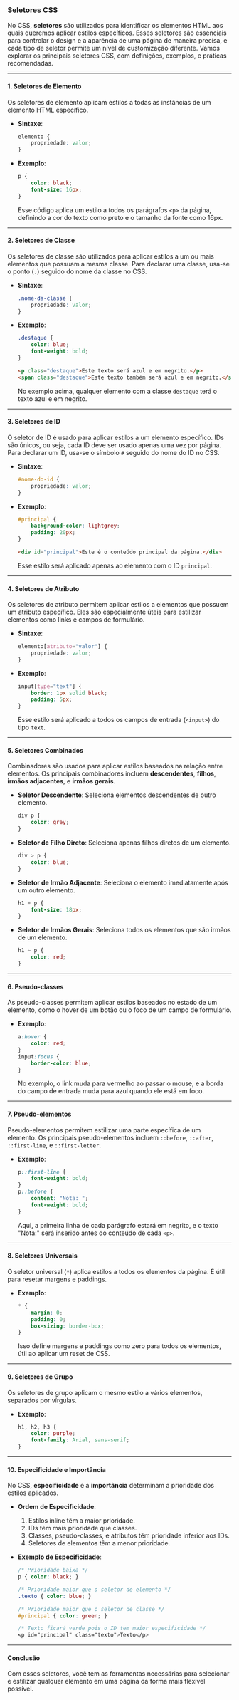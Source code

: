 ### Seletores CSS

No CSS, **seletores** são utilizados para identificar os elementos HTML aos quais queremos aplicar estilos específicos. Esses seletores são essenciais para controlar o design e a aparência de uma página de maneira precisa, e cada tipo de seletor permite um nível de customização diferente. Vamos explorar os principais seletores CSS, com definições, exemplos, e práticas recomendadas.

---

#### 1. **Seletores de Elemento**
   Os seletores de elemento aplicam estilos a todas as instâncias de um elemento HTML específico.

   - **Sintaxe**:
     ```css
     elemento {
         propriedade: valor;
     }
     ```

   - **Exemplo**:
     ```css
     p {
         color: black;
         font-size: 16px;
     }
     ```
     Esse código aplica um estilo a todos os parágrafos `<p>` da página, definindo a cor do texto como preto e o tamanho da fonte como 16px.

---

#### 2. **Seletores de Classe**
   Os seletores de classe são utilizados para aplicar estilos a um ou mais elementos que possuam a mesma classe. Para declarar uma classe, usa-se o ponto (`.`) seguido do nome da classe no CSS.

   - **Sintaxe**:
     ```css
     .nome-da-classe {
         propriedade: valor;
     }
     ```

   - **Exemplo**:
     ```css
     .destaque {
         color: blue;
         font-weight: bold;
     }
     ```

     ```html
     <p class="destaque">Este texto será azul e em negrito.</p>
     <span class="destaque">Este texto também será azul e em negrito.</span>
     ```
     No exemplo acima, qualquer elemento com a classe `destaque` terá o texto azul e em negrito.

---

#### 3. **Seletores de ID**
   O seletor de ID é usado para aplicar estilos a um elemento específico. IDs são únicos, ou seja, cada ID deve ser usado apenas uma vez por página. Para declarar um ID, usa-se o símbolo `#` seguido do nome do ID no CSS.

   - **Sintaxe**:
     ```css
     #nome-do-id {
         propriedade: valor;
     }
     ```

   - **Exemplo**:
     ```css
     #principal {
         background-color: lightgrey;
         padding: 20px;
     }
     ```

     ```html
     <div id="principal">Este é o conteúdo principal da página.</div>
     ```
     Esse estilo será aplicado apenas ao elemento com o ID `principal`.

---

#### 4. **Seletores de Atributo**
   Os seletores de atributo permitem aplicar estilos a elementos que possuem um atributo específico. Eles são especialmente úteis para estilizar elementos como links e campos de formulário.

   - **Sintaxe**:
     ```css
     elemento[atributo="valor"] {
         propriedade: valor;
     }
     ```

   - **Exemplo**:
     ```css
     input[type="text"] {
         border: 1px solid black;
         padding: 5px;
     }
     ```
     Esse estilo será aplicado a todos os campos de entrada (`<input>`) do tipo `text`.

---

#### 5. **Seletores Combinados**
   Combinadores são usados para aplicar estilos baseados na relação entre elementos. Os principais combinadores incluem **descendentes**, **filhos**, **irmãos adjacentes**, e **irmãos gerais**.

   - **Seletor Descendente**: Seleciona elementos descendentes de outro elemento.

     ```css
     div p {
         color: grey;
     }
     ```

   - **Seletor de Filho Direto**: Seleciona apenas filhos diretos de um elemento.

     ```css
     div > p {
         color: blue;
     }
     ```

   - **Seletor de Irmão Adjacente**: Seleciona o elemento imediatamente após um outro elemento.

     ```css
     h1 + p {
         font-size: 18px;
     }
     ```

   - **Seletor de Irmãos Gerais**: Seleciona todos os elementos que são irmãos de um elemento.

     ```css
     h1 ~ p {
         color: red;
     }
     ```

---

#### 6. **Pseudo-classes**
   As pseudo-classes permitem aplicar estilos baseados no estado de um elemento, como o hover de um botão ou o foco de um campo de formulário.

   - **Exemplo**:
     ```css
     a:hover {
         color: red;
     }
     input:focus {
         border-color: blue;
     }
     ```

     No exemplo, o link muda para vermelho ao passar o mouse, e a borda do campo de entrada muda para azul quando ele está em foco.

---

#### 7. **Pseudo-elementos**
   Pseudo-elementos permitem estilizar uma parte específica de um elemento. Os principais pseudo-elementos incluem `::before`, `::after`, `::first-line`, e `::first-letter`.

   - **Exemplo**:
     ```css
     p::first-line {
         font-weight: bold;
     }
     p::before {
         content: "Nota: ";
         font-weight: bold;
     }
     ```
     Aqui, a primeira linha de cada parágrafo estará em negrito, e o texto "Nota:" será inserido antes do conteúdo de cada `<p>`.

---

#### 8. **Seletores Universais**
   O seletor universal (`*`) aplica estilos a todos os elementos da página. É útil para resetar margens e paddings.

   - **Exemplo**:
     ```css
     * {
         margin: 0;
         padding: 0;
         box-sizing: border-box;
     }
     ```
     Isso define margens e paddings como zero para todos os elementos, útil ao aplicar um reset de CSS.

---

#### 9. **Seletores de Grupo**
   Os seletores de grupo aplicam o mesmo estilo a vários elementos, separados por vírgulas.

   - **Exemplo**:
     ```css
     h1, h2, h3 {
         color: purple;
         font-family: Arial, sans-serif;
     }
     ```

---

#### 10. **Especificidade e Importância**
   No CSS, **especificidade** e a **importância** determinam a prioridade dos estilos aplicados.

   - **Ordem de Especificidade**:
     1. Estilos inline têm a maior prioridade.
     2. IDs têm mais prioridade que classes.
     3. Classes, pseudo-classes, e atributos têm prioridade inferior aos IDs.
     4. Seletores de elementos têm a menor prioridade.

   - **Exemplo de Especificidade**:
     ```css
     /* Prioridade baixa */
     p { color: black; }

     /* Prioridade maior que o seletor de elemento */
     .texto { color: blue; }

     /* Prioridade maior que o seletor de classe */
     #principal { color: green; }

     /* Texto ficará verde pois o ID tem maior especificidade */
     <p id="principal" class="texto">Texto</p>
     ```

---

#### Conclusão
Com esses seletores, você tem as ferramentas necessárias para selecionar e estilizar qualquer elemento em uma página da forma mais flexível possível.